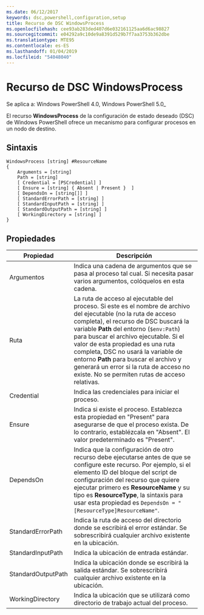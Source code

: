 ```yaml
---
ms.date: 06/12/2017
keywords: dsc,powershell,configuration,setup
title: Recurso de DSC WindowsProcess
ms.openlocfilehash: cee93ab283ded407d6e032161125aa6d6ac98827
ms.sourcegitcommit: e04292a9c10de9a8391d529b7f7aa3753b362dbe
ms.translationtype: MTE95
ms.contentlocale: es-ES
ms.lasthandoff: 01/04/2019
ms.locfileid: "54048040"
---
```

# <a name="dsc-windowsprocess-resource"></a>Recurso de DSC WindowsProcess

Se aplica a: Windows PowerShell 4.0, Windows PowerShell 5.0_

El recurso **WindowsProcess** de la configuración de estado deseado (DSC) de Windows PowerShell ofrece un mecanismo para configurar procesos en un nodo de destino.

## <a name="syntax"></a>Sintaxis

```
WindowsProcess [string] #ResourceName
{
    Arguments = [string]
    Path = [string]
    [ Credential = [PSCredential] ]
    [ Ensure = [string] { Absent | Present }  ]
    [ DependsOn = [string[]] ]
    [ StandardErrorPath = [string] ]
    [ StandardInputPath = [string] ]
    [ StandardOutputPath = [string] ]
    [ WorkingDirectory = [string] ]
}
```

## <a name="properties"></a>Propiedades

| Propiedad | Descripción |
| --- | --- |
| Argumentos| Indica una cadena de argumentos que se pasa al proceso tal cual. Si necesita pasar varios argumentos, colóquelos en esta cadena.|
| Ruta| La ruta de acceso al ejecutable del proceso. Si este es el nombre de archivo del ejecutable (no la ruta de acceso completa), el recurso de DSC buscará la variable **Path** del entorno (`$env:Path`) para buscar el archivo ejecutable. Si el valor de esta propiedad es una ruta completa, DSC no usará la variable de entorno **Path** para buscar el archivo y generará un error si la ruta de acceso no existe. No se permiten rutas de acceso relativas.|
| Credential| Indica las credenciales para iniciar el proceso.|
| Ensure| Indica si existe el proceso. Establezca esta propiedad en "Present" para asegurarse de que el proceso exista. De lo contrario, establézcala en "Absent". El valor predeterminado es "Present".|
| DependsOn | Indica que la configuración de otro recurso debe ejecutarse antes de que se configure este recurso. Por ejemplo, si el elemento ID del bloque del script de configuración del recurso que quiere ejecutar primero es **ResourceName** y su tipo es **ResourceType**, la sintaxis para usar esta propiedad es `DependsOn = "[ResourceType]ResourceName"`.|
| StandardErrorPath| Indica la ruta de acceso del directorio donde se escribirá el error estándar. Se sobrescribirá cualquier archivo existente en la ubicación.|
| StandardInputPath| Indica la ubicación de entrada estándar.|
| StandardOutputPath| Indica la ubicación donde se escribirá la salida estándar. Se sobrescribirá cualquier archivo existente en la ubicación.|
| WorkingDirectory| Indica la ubicación que se utilizará como directorio de trabajo actual del proceso.|